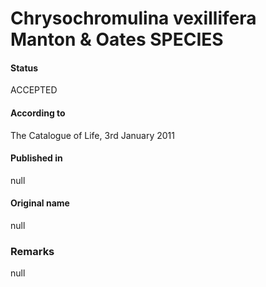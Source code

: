 Chrysochromulina vexillifera Manton & Oates SPECIES
=======

#### Status
ACCEPTED

#### According to
The Catalogue of Life, 3rd January 2011

#### Published in
null

#### Original name
null

### Remarks
null